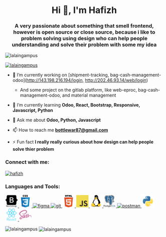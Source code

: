
<h1 align="center">Hi 👋, I'm Hafizh</h1>
<h3 align="center">A very passionate about something that smell frontend, however is open source or close source, because i like to problem solving using design who can help people understanding and solve their problem with some my idea</h3>

<p align="left"> <img src="https://komarev.com/ghpvc/?username=lalaingampus&label=Profile%20views&color=0e75b6&style=flat" alt="lalaingampus" /> </p>

<p align="left"> <a href="https://github.com/ryo-ma/github-profile-trophy"><img src="https://github-profile-trophy.vercel.app/?username=lalaingampus" alt="lalaingampus" /></a> </p>

- 🔭 I’m currently working on [shipment-tracking, bag-cash-management-odoo](http://143.198.216.194/login, http://202.46.93.14/web/login)
   - And some project on the gitlab platform, like web-eproc, bag-cash-management-odoo, and material management

- 🌱 I’m currently learning **Odoo, React, Bootstrap, Responsive, Javascript, Python**

- 💬 Ask me about **Odoo, Python, Javascript**

- 📫 How to reach me **bottlewar87@gmail.com**

- ⚡ Fun fact **I really really curious about how design can help people solve thier problem**

<h3 align="left">Connect with me:</h3>
<p align="left">
<a href="https://twitter.com/hafizh" target="blank"><img align="center" src="https://raw.githubusercontent.com/rahuldkjain/github-profile-readme-generator/master/src/images/icons/Social/twitter.svg" alt="hafizh" height="30" width="40" /></a>
</p>

<h3 align="left">Languages and Tools:</h3>
<p align="left"> <a href="https://getbootstrap.com" target="_blank" rel="noreferrer"> <img src="https://raw.githubusercontent.com/devicons/devicon/master/icons/bootstrap/bootstrap-plain-wordmark.svg" alt="bootstrap" width="40" height="40"/> </a> <a href="https://www.w3schools.com/css/" target="_blank" rel="noreferrer"> <img src="https://raw.githubusercontent.com/devicons/devicon/master/icons/css3/css3-original-wordmark.svg" alt="css3" width="40" height="40"/> </a> <a href="https://www.figma.com/" target="_blank" rel="noreferrer"> <img src="https://www.vectorlogo.zone/logos/figma/figma-icon.svg" alt="figma" width="40" height="40"/> </a> <a href="https://git-scm.com/" target="_blank" rel="noreferrer"> <img src="https://www.vectorlogo.zone/logos/git-scm/git-scm-icon.svg" alt="git" width="40" height="40"/> </a> <a href="https://www.w3.org/html/" target="_blank" rel="noreferrer"> <img src="https://raw.githubusercontent.com/devicons/devicon/master/icons/html5/html5-original-wordmark.svg" alt="html5" width="40" height="40"/> </a> <a href="https://developer.mozilla.org/en-US/docs/Web/JavaScript" target="_blank" rel="noreferrer"> <img src="https://raw.githubusercontent.com/devicons/devicon/master/icons/javascript/javascript-original.svg" alt="javascript" width="40" height="40"/> </a> <a href="https://www.linux.org/" target="_blank" rel="noreferrer"> <img src="https://raw.githubusercontent.com/devicons/devicon/master/icons/linux/linux-original.svg" alt="linux" width="40" height="40"/> </a> <a href="https://www.postgresql.org" target="_blank" rel="noreferrer"> <img src="https://raw.githubusercontent.com/devicons/devicon/master/icons/postgresql/postgresql-original-wordmark.svg" alt="postgresql" width="40" height="40"/> </a> <a href="https://postman.com" target="_blank" rel="noreferrer"> <img src="https://www.vectorlogo.zone/logos/getpostman/getpostman-icon.svg" alt="postman" width="40" height="40"/> </a> <a href="https://www.python.org" target="_blank" rel="noreferrer"> <img src="https://raw.githubusercontent.com/devicons/devicon/master/icons/python/python-original.svg" alt="python" width="40" height="40"/> </a> <a href="https://reactjs.org/" target="_blank" rel="noreferrer"> <img src="https://raw.githubusercontent.com/devicons/devicon/master/icons/react/react-original-wordmark.svg" alt="react" width="40" height="40"/> </a> <a href="https://sass-lang.com" target="_blank" rel="noreferrer"> <img src="https://raw.githubusercontent.com/devicons/devicon/master/icons/sass/sass-original.svg" alt="sass" width="40" height="40"/> </a> </p>

<p><img align="left" src="https://github-readme-stats.vercel.app/api/top-langs?username=lalaingampus&show_icons=true&locale=en&layout=compact" alt="lalaingampus" /></p>

<p>&nbsp;<img align="center" src="https://github-readme-stats.vercel.app/api?username=lalaingampus&show_icons=true&locale=en" alt="lalaingampus" /></p>
